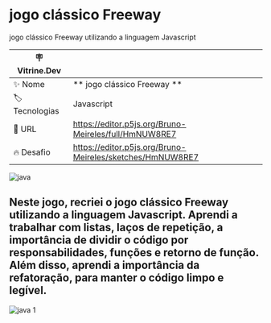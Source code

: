#  jogo clássico Freeway 

 jogo clássico Freeway utilizando a linguagem Javascript

| :placard: Vitrine.Dev |     |
| -------------  | --- |
| :sparkles: Nome        | ** jogo clássico Freeway **
| :label: Tecnologias | Javascript
| :rocket: URL         |https://editor.p5js.org/Bruno-Meireles/full/HmNUW8RE7
| :fire: Desafio     | https://editor.p5js.org/Bruno-Meireles/sketches/HmNUW8RE7

<!-- Inserir imagem com a #vitrinedev ao final do link -->
![java](https://user-images.githubusercontent.com/88012503/192626074-bcff2a1a-fced-489a-9642-e32932ca0afa.png)




## Neste jogo,  recriei o jogo clássico Freeway utilizando a linguagem Javascript. Aprendi a trabalhar com listas, laços de repetição, a importância de dividir o código por responsabilidades, funções e retorno de função. Além disso, aprendi a importância da refatoração, para manter o código limpo e legível.



![java 1](https://user-images.githubusercontent.com/88012503/192625382-35b398eb-a46a-44a1-9f9a-5b71f8e79d31.png)
